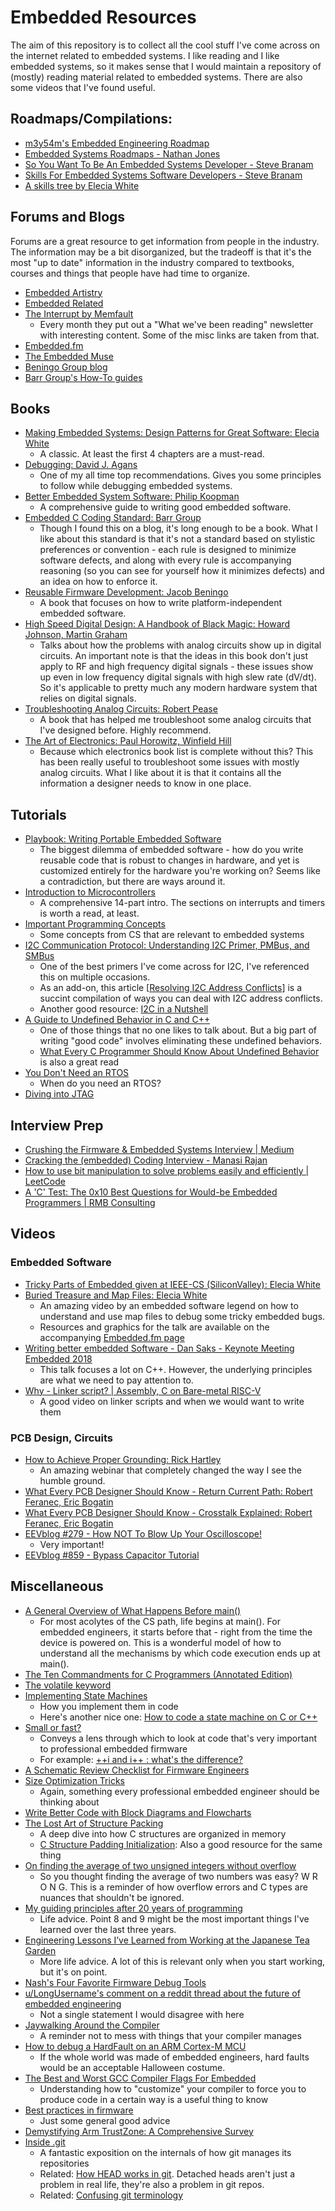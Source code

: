 # Embedded Resources

The aim of this repository is to collect all the cool stuff I've come across on the internet related to embedded systems. I like reading and I like embedded systems, so it makes sense that I would maintain a repository of (mostly) reading material related to embedded systems. There are also some videos that I've found useful.

## Roadmaps/Compilations:

- [m3y54m's Embedded Engineering Roadmap](https://github.com/m3y54m/Embedded-Engineering-Roadmap?tab=readme-ov-file)
- [Embedded Systems Roadmaps - Nathan Jones](https://www.embeddedrelated.com/showarticle/1589.php)
- [So You Want To Be An Embedded Systems Developer - Steve Branam](https://www.embeddedrelated.com/showarticle/1324.php)
- [Skills For Embedded Systems Software Developers - Steve Branam](https://www.embeddedrelated.com/showarticle/1460.php)
- [A skills tree by Elecia White](https://static1.squarespace.com/static/50834ba9c4aa1a31c651078b/t/65282cd79af38b46be8da4db/1697131736219/20231012_Embedded_Systems_Skill_Tree.pdf)

## Forums and Blogs

Forums are a great resource to get information from people in the industry. The information may be a bit disorganized, but the tradeoff is that it's the most "up to date" information in the industry compared to textbooks, courses and things that people have had time to organize.

- [Embedded Artistry](https://embeddedartistry.com/)
- [Embedded Related](https://www.embeddedrelated.com/)
- [The Interrupt by Memfault](https://interrupt.memfault.com/blog/)
    - Every month they put out a "What we've been reading" newsletter with interesting content. Some of the misc links are taken from that. 
- [Embedded.fm](https://embedded.fm/)
- [The Embedded Muse](https://www.ganssle.com/tem-back.htm)
- [Beningo Group blog](https://www.beningo.com/blog/)
- [Barr Group's How-To guides](https://barrgroup.com/embedded-systems/how-to/articles)

## Books

- [Making Embedded Systems: Design Patterns for Great Software: Elecia White](https://www.amazon.com/Making-Embedded-Systems-Patterns-Software/dp/1098151542/ref=sr_1_1?crid=1X9EMQ4QM4JYE&dib=eyJ2IjoiMSJ9.cJD-fub3W8rCFgU7dV_WfXK48c5NoL0RlZEdZFcrDIt4jIMxp_oUV4kWxFk9AYdofKgLWLXedgzpTPNJXbFbtWXcRyfoPx4CB6K_P04cJzF4rikoV4-lZuT9DzEJbva6uj9rbIb6GGYAVDlF_MysHxbOktGWPMdc6I64tGwatUfrt7CVdr59nlbVS3iAcsrzKrdsB0NexrC5GJhVhCgUGqGuFZBd7bD8Ww97zWvARXI.QjoCvdAikEwp15tOhMNiISnbi5lxegF5S-DOCmwwCzY&dib_tag=se&keywords=making+embedded+systems&qid=1729913168&sprefix=making+embed%2Caps%2C100&sr=8-1)
    - A classic. At least the first 4 chapters are a must-read.
- [Debugging: David J. Agans](https://www.amazon.com/Debugging-Indispensable-Software-Hardware-Problems/dp/0814474578)
    - One of my all time top recommendations. Gives you some principles to follow while debugging embedded systems.
- [Better Embedded System Software: Philip Koopman](https://www.amazon.com/Better-Embedded-System-Software-Koopman/dp/B08TZ9LYXC)
    - A comprehensive guide to writing good embedded software.
- [Embedded C Coding Standard: Barr Group](https://barrgroup.com/sites/default/files/barr_c_coding_standard_2018.pdf)
    - Though I found this on a blog, it's long enough to be a book. What I like about this standard is that it's not a standard based on stylistic preferences or convention - each rule is designed to minimize software defects, and along with every rule is accompanying reasoning (so you can see for yourself how it minimizes defects) and an idea on how to enforce it.
- [Reusable Firmware Development: Jacob Beningo](https://www.amazon.com/Reusable-Firmware-Development-Practical-Approach/dp/1484232968/ref=sr_1_1?crid=1ALQIVXC3BJB&dib=eyJ2IjoiMSJ9.aMHouBNuOYUQw2QNR8xvlU8mMqHnhpJLD9Hv-xpPK4N6jI53f4bXVZnlXwb8QTUVSiqfzpKimuD9f_HUv-8Ec3BgCFko6cVJB0zA1LZChkGqw-7pS1u9YQV3bmxcMJIPJZIFfaaEmfm-Df6Ufgsq4EuLqqfG8eSxXYLCYnB5XjsJbNyN5W89qB1bvbgrg9vV6RWR0S0Y4ZpAcXPuVAFrCUXfppVxKKrPS_HLdux_Mqs.5BxKVbZYQbHSDmfhFFXDdfYWwOvN8g0e77LSIqh8Gss&dib_tag=se&keywords=reusable+firmware&qid=1729439930&sprefix=reusable+firmware%2Caps%2C84&sr=8-1)
    - A book that focuses on how to write platform-independent embedded software.
- [High Speed Digital Design: A Handbook of Black Magic: Howard Johnson, Martin Graham](https://www.amazon.com/High-Speed-Digital-Design-Handbook/dp/0133957241/ref=sr_1_1?crid=1S7AUIY5MVSAX&dib=eyJ2IjoiMSJ9.4xxk1wefGbHuRgJDmv1pKT7h8tCsrvNxd9eAZpL8ZuDGX7q5kQcXYNDf1hxhsoc_.0Z-w85hW6K4-vE9PUgtLF8b7JEicx3Crn6mvEDUSpiA&dib_tag=se&keywords=high+speed+digital+design+a+handbook+of+black+magic&qid=1729439987&sprefix=high+speed+digit%2Caps%2C88&sr=8-1)
    - Talks about how the problems with analog circuits show up in digital circuits. An important note is that the ideas in this book don't just apply to RF and high frequency digital signals - these issues show up even in low frequency digital signals with high slew rate (dV/dt). So it's applicable to pretty much any modern hardware system that relies on digital signals.
- [Troubleshooting Analog Circuits: Robert Pease](https://www.amazon.com/Troubleshooting-Analog-Circuits-Design-Engineers/dp/0750694998/ref=sr_1_1?crid=34SOQMGWLPPR9&dib=eyJ2IjoiMSJ9.1KGBPTqpnVtoIei8k84aF6WWbMDxk33-GrCfvLPOjvprr3tpFhoz7SsNFadJwb0wcmTZFYa8okY2D1Xr5JiqZUta_VBSNHr6TX6k4jqiJARjLo_t7EKyxkudOq-remcdYXmTegmiG3HZqLwZ1xwUqHzIxtqIra78Nmn2fsiHoDB-AazeF4f-VLqynNyDVVM3LvNqwgNKR1jKYdtZqZMeoVQAL7WOsgRiHCTlzJsmQwU.6O1-6WPZkTXOR2LAJTZxYplBVfxkgdTLSbqTaUY4cow&dib_tag=se&keywords=troubleshooting+analog+circuits&qid=1729440176&sprefix=troubleshooting+analog+circuits%2Caps%2C84&sr=8-1)
    - A book that has helped me troubleshoot some analog circuits that I've designed before. Highly recommend.
- [The Art of Electronics: Paul Horowitz, Winfield Hill](https://www.amazon.com/Art-Electronics-Paul-Horowitz/dp/0521809266/ref=sr_1_1?crid=14Q7Y73WOZ8H7&dib=eyJ2IjoiMSJ9.iEOxsXZGsiAjWaIcEQckAIBiQ_PmOUt3eQV7ohjoTbhl2cbUKJDfvknRlYgZ755FF-7W0hujKOgymS09vypLVxfR0DVMig8ng00Upa-BBc5fKgSnCUHBitOwVCnxYCop0mGjAaVjFYCiv_13ex4mbfZqRoJegSdsIrnTTx9OegDhYIMk1BLxBqfh8frfoxKz9cVTusDK1kBMLnOguby3l80nzTbHJGKfTUOIJhpU0L0.9p72Im8Ur92oD0r9Wp9zOnligGnEaLWwLKiGEbAYqX0&dib_tag=se&keywords=art+of+electronics&qid=1729440722&sprefix=art+of+elec%2Caps%2C97&sr=8-1)
    - Because which electronics book list is complete without this? This has been really useful to troubleshoot some issues with mostly analog circuits. What I like about it is that it contains all the information a designer needs to know in one place.

## Tutorials

- [Playbook: Writing Portable Embedded Software](https://embeddedartistry.com/wp-content/uploads/2020/08/Playbook-Writing-Portable-Software.pdf)
    - The biggest dilemma of embedded software - how do you write reusable code that is robust to changes in hardware, and yet is customized entirely for the hardware you're working on? Seems like a contradiction, but there are ways around it.
- [Introduction to Microcontrollers](https://www.embeddedrelated.com/showarticle/453.php)
    - A comprehensive 14-part intro. The sections on interrupts and timers is worth a read, at least.
- [Important Programming Concepts](https://www.embeddedrelated.com/showarticle/629.php)
    - Some concepts from CS that are relevant to embedded systems
- [I2C Communication Protocol: Understanding I2C Primer, PMBus, and SMBus](https://www.analog.com/en/resources/analog-dialogue/articles/i2c-communication-protocol-understanding-i2c-primer-pmbus-and-smbus.html)
    - One of the best primers I've come across for I2C, I've referenced this on multiple occasions.
    - As an add-on, this article [[Resolving I2C Address Conflicts](https://embeddedartistry.com/blog/2021/08/02/resolving-i2c-address-conflicts/)] is a succint compilation of ways you can deal with I2C address conflicts.
    - Another good resource: [I2C in a Nutshell](https://interrupt.memfault.com/blog/i2c-in-a-nutshell)
- [A Guide to Undefined Behavior in C and C++](https://blog.regehr.org/archives/213)
    - One of those things that no one likes to talk about. But a big part of writing "good code" involves eliminating these undefined behaviors.
    - [What Every C Programmer Should Know About Undefined Behavior](https://blog.llvm.org/2011/05/what-every-c-programmer-should-know.html) is also a great read
- [You Don't Need an RTOS](https://www.embeddedrelated.com/showarticle/1636.php)
    - When do you need an RTOS?
- [Diving into JTAG](https://interrupt.memfault.com/blog/diving-into-jtag-part1)

## Interview Prep

- [Crushing the Firmware & Embedded Systems Interview | Medium](https://medium.com/@akashagrawal_33749/cracking-the-firmware-embedded-systems-engineer-interview-d73a37da95bd)
- [Cracking the (embedded) Coding Interview - Manasi Rajan](https://www.embeddedrelated.com/showarticle/1503.php)
- [How to use bit manipulation to solve problems easily and efficiently | LeetCode](https://leetcode.com/problems/sum-of-two-integers/solutions/84278/a-summary-how-to-use-bit-manipulation-to-solve-problems-easily-and-efficiently/?orderBy=most_votes)
- [A 'C' Test: The 0x10 Best Questions for Would-be Embedded Programmers | RMB Consulting](https://rmbconsulting.us/publications/a-c-test-the-0x10-best-questions-for-would-be-embedded-programmers/)

## Videos

### Embedded Software

- [Tricky Parts of Embedded given at IEEE-CS (SiliconValley): Elecia White](https://www.youtube.com/watch?v=I-G669hAL2M)
- [Buried Treasure and Map Files: Elecia White](https://www.youtube.com/watch?v=XRXLUcbJIxY)
    - An amazing video by an embedded software legend on how to understand and use map files to debug some tricky embedded bugs.
    - Resources and graphics for the talk are available on the accompanying [Embedded.fm page](https://embedded.fm/blog/mapfiles)
- [Writing better embedded Software - Dan Saks - Keynote Meeting Embedded 2018](https://www.youtube.com/watch?v=3VtGCPIoBfs)
    - This talk focuses a lot on C++. However, the underlying principles are what we need to pay attention to.
- [Why - Linker script? | Assembly, C on Bare-metal RISC-V](https://www.youtube.com/watch?v=awoFXTMjx9o)
    - A good video on linker scripts and when we would want to write them

### PCB Design, Circuits

- [How to Achieve Proper Grounding: Rick Hartley](https://www.youtube.com/watch?v=ySuUZEjARPY)
    - An amazing webinar that completely changed the way I see the humble ground.
- [What Every PCB Designer Should Know - Return Current Path: Robert Feranec, Eric Bogatin](https://www.youtube.com/watch?v=icRzEZF3eZo)
- [What Every PCB Designer Should Know - Crosstalk Explained: Robert Feranec, Eric Bogatin](https://www.youtube.com/watch?v=EF7SxgcDfCo)
- [EEVblog #279 - How NOT To Blow Up Your Oscilloscope!](https://www.youtube.com/watch?v=xaELqAo4kkQ)
  - Very important!
- [EEVblog #859 - Bypass Capacitor Tutorial](https://www.youtube.com/watch?v=BcJ6UdDx1vg)

## Miscellaneous

- [A General Overview of What Happens Before main()](https://embeddedartistry.com/blog/2019/04/08/a-general-overview-of-what-happens-before-main/)
  - For most acolytes of the CS path, life begins at main(). For embedded engineers, it starts before that - right from the time the device is powered on. This is a wonderful model of how to understand all the mechanisms by which code execution ends up at main().
- [The Ten Commandments for C Programmers
(Annotated Edition)](https://www.lysator.liu.se/c/ten-commandments.html)
- [The volatile keyword](https://www.embeddedrelated.com/showarticle/1650.php)
- [Implementing State Machines](https://www.embeddedrelated.com/showarticle/543.php)
    - How you implement them in code
    - Here's another nice one: [How to code a state machine on C or C++](https://barrgroup.com/blog/how-code-state-machine-c-or-c)
- [Small or fast?](https://www.embeddedrelated.com/showarticle/1690.php)
    - Conveys a lens through which to look at code that's very important to professional embedded firmware
    - For example: [++i and i++ : what's the difference?](https://www.embeddedrelated.com/showarticle/1629.php)
- [A Schematic Review Checklist for Firmware Engineers](https://interrupt.memfault.com/blog/schematic-review-checklist)
- [Size Optimization Tricks](https://justine.lol/sizetricks/#decentralized-sections)
    - Again, something every professional embedded engineer should be thinking about
- [Write Better Code with Block Diagrams and Flowcharts](https://www.embeddedrelated.com/showarticle/1685.php#flow)
- [The Lost Art of Structure Packing](http://www.catb.org/esr/structure-packing/)
    - A deep dive into how C structures are organized in memory
    - [C Structure Padding Initialization](https://interrupt.memfault.com/blog/c-struct-padding-initialization): Also a good resource for the same thing
- [On finding the average of two unsigned integers without overflow](https://devblogs.microsoft.com/oldnewthing/20220207-00/?p=106223)
    - So you thought finding the average of two numbers was easy? W R O N G. This is a reminder of how overflow errors and C types are nuances that shouldn't be ignored.
- [My guiding principles after 20 years of programming](https://alexewerlof.medium.com/my-guiding-principles-after-20-years-of-programming-a087dc55596c)
    - Life advice. Point 8 and 9 might be the most important things I've learned over the last three years.
- [Engineering Lessons I’ve Learned from Working at the Japanese Tea Garden](https://embeddedartistry.com/blog/2020/04/20/engineering-lessons-ive-learned-from-working-at-the-japanese-tea-garden/)
    - More life advice. A lot of this is relevant only when you start working, but it's on point.
- [Nash's Four Favorite Firmware Debug Tools](https://interrupt.memfault.com/blog/four-favorite-firmware-debug-tools)
- [u/LongUsername's comment on a reddit thread about the future of embedded engineering](https://old.reddit.com/r/embedded/comments/ru4cjn/deleted_by_user/hqyh6bg/)
    - Not a single statement I would disagree with here
- [Jaywalking Around the Compiler](https://www.embeddedrelated.com/showarticle/1310.php)
    - A reminder not to mess with things that your compiler manages
- [How to debug a HardFault on an ARM Cortex-M MCU](https://interrupt.memfault.com/blog/cortex-m-hardfault-debug)
    - If the whole world was made of embedded engineers, hard faults would be an acceptable Halloween costume.
- [The Best and Worst GCC Compiler Flags For Embedded](https://interrupt.memfault.com/blog/best-and-worst-gcc-clang-compiler-flags)
    - Understanding how to "customize" your compiler to force you to produce code in a certain way is a useful thing to know
- [Best practices in firmware](https://m0agx.eu/best-practices-in-firmware.html)
    - Just some general good advice
- [Demystifying Arm TrustZone: A Comprehensive Survey](https://sandro2pinto.github.io/files/acmcsur2019-tz.pdf)
- [Inside .git](https://jvns.ca/blog/2024/01/26/inside-git/)
    - A fantastic exposition on the internals of how git manages its repositories
    - Related: [How HEAD works in git](https://jvns.ca/blog/2024/03/08/how-head-works-in-git/). Detached heads aren't just a problem in real life, they're also a problem in git repos. 
    - Related: [Confusing git terminology](https://jvns.ca/blog/2023/11/01/confusing-git-terminology/)